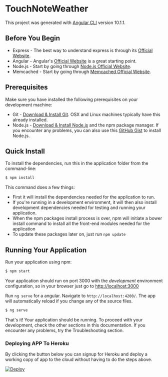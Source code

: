# TouchNoteWeather

This project was generated with [Angular CLI](https://github.com/angular/angular-cli) version 10.1.1.

## Before You Begin
* Express - The best way to understand express is through its [Official Website](http://expressjs.com/).
* Angular - Angular's [Official Website](http://angular.io) is a great starting point.
* Node.js - Start by going through [Node.js Official Website](http://nodejs.org/).
* Memcached - Start by going through [Memcached Official Website](http://memcached.org/).

## Prerequisites
Make sure you have installed the following prerequisites on your development machine:
* Git - [Download & Install Git](https://git-scm.com/downloads). OSX and Linux machines typically have this already installed.
* Node.js - [Download & Install Node.js](https://nodejs.org/en/download/) and the npm package manager. If you encounter any problems, you can also use this [GitHub Gist](https://gist.github.com/isaacs/579814) to install Node.js.

## Quick Install

To install the dependencies, run this in the application folder from the command-line:

```bash
$ npm install
```

This command does a few things:
* First it will install the dependencies needed for the application to run.
* If you're running in a development environment, it will then also install development dependencies needed for testing and running your application.
* When the npm packages install process is over, npm will initiate a bower install command to install all the front-end modules needed for the application
* To update these packages later on, just run `npm update`

## Running Your Application

Run your application using npm:

```bash
$ npm start
```

Your application should run on port 3000 with the *development* environment configuration, so in your browser just go to [http://localhost:3000](http://localhost:3000)

Run `ng serve` for a angular. Navigate to `http://localhost:4200/`. The app will automatically reload if you change any of the source files.

```bash
$ ng serve
```

That's it! Your application should be running. To proceed with your development, check the other sections in this documentation.
If you encounter any problems, try the Troubleshooting section.

###  Deploying APP To Heroku

By clicking the button below you can signup for Heroku and deploy a working copy of app to the cloud without having to do the steps above.

[![Deploy](https://www.herokucdn.com/deploy/button.svg)](https://heroku.com/deploy)

